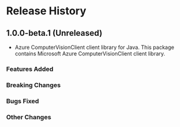 # Release History

## 1.0.0-beta.1 (Unreleased)

- Azure ComputerVisionClient client library for Java. This package contains Microsoft Azure ComputerVisionClient client library.

### Features Added

### Breaking Changes

### Bugs Fixed

### Other Changes
